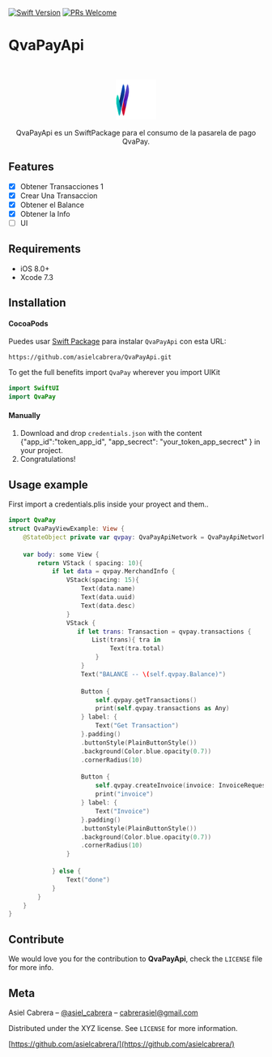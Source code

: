 
[![Swift Version][swift-image]][swift-url]
[![PRs Welcome](https://img.shields.io/badge/PRs-welcome-brightgreen.svg?style=flat-square)](http://makeapullrequest.com)

# QvaPayApi
<br />
<p align="center">
  <a href="https://github.com/asielcabrera/
QvaPayApi">
    <img src="Sources/QvaPay/qvapay-logo-l.png" alt="Logo" width="80" height="80">
  </a>
  <p align="center">
    QvaPayApi es un SwiftPackage para el consumo de la pasarela de pago QvaPay.
  </p>
</p>

## Features

- [x] Obtener Transacciones 1
- [x] Crear Una Transaccion
- [x] Obtener el Balance
- [x] Obtener la Info
- [ ] UI

## Requirements

- iOS 8.0+
- Xcode 7.3

## Installation

#### CocoaPods
Puedes usar [Swift Package](http://cocoapods.org/) para instalar `QvaPayApi` con esta URL:

```git
https://github.com/asielcabrera/QvaPayApi.git
```

To get the full benefits import `QvaPay` wherever you import UIKit

``` swift
import SwiftUI
import QvaPay
```
#### Manually
1. Download and drop ```credentials.json``` with the content {"app_id":"token_app_id", "app_secrect": "your_token_app_secrect" } in your project.  
2. Congratulations!  

## Usage example
First import a credentials.plis inside your proyect and them..


```swift
import QvaPay
struct QvaPayViewExample: View {
    @StateObject private var qvpay: QvaPayApiNetwork = QvaPayApiNetwork()
    
    var body: some View {
        return VStack ( spacing: 10){
            if let data = qvpay.MerchandInfo {
                VStack(spacing: 15){
                    Text(data.name)
                    Text(data.uuid)
                    Text(data.desc)
                }
                VStack {
                   if let trans: Transaction = qvpay.transactions {
                       List(trans){ tra in
                            Text(tra.total)
                        }
                    }
                    Text("BALANCE -- \(self.qvpay.Balance)")
                    
                    Button {
                        self.qvpay.getTransactions()
                        print(self.qvpay.transactions as Any)
                    } label: {
                        Text("Get Transaction")
                    }.padding()
                    .buttonStyle(PlainButtonStyle())
                    .background(Color.blue.opacity(0.7))
                    .cornerRadius(10)

                    Button {
                        self.qvpay.createInvoice(invoice: InvoiceRequest(amount: 45, description: "prueba numero uno"))
                        print("invoice")
                    } label: {
                        Text("Invoice")
                    }.padding()
                    .buttonStyle(PlainButtonStyle())
                    .background(Color.blue.opacity(0.7))
                    .cornerRadius(10)
                }
                
            } else {
                Text("done")
            }
        }
    }
}

```

## Contribute

We would love you for the contribution to **QvaPayApi**, check the ``LICENSE`` file for more info.

## Meta

Asiel Cabrera – [@asiel_cabrera](https://twitter.com/asiel_cabrera) – cabrerasiel@gmail.com

Distributed under the XYZ license. See ``LICENSE`` for more information.

[https://github.com/asielcabrera/](https://github.com/asielcabrera/)

[swift-image]:https://img.shields.io/badge/swift-3.0-orange.svg
[swift-url]: https://swift.org/
